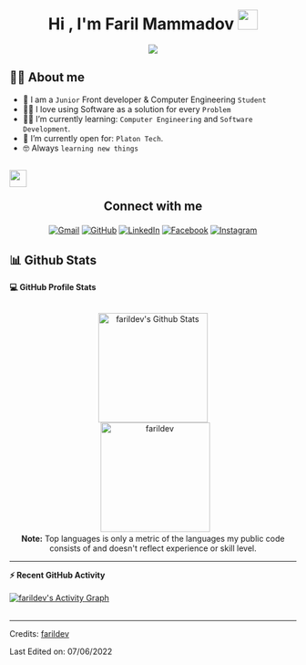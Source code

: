 <h1 align="center">Hi , I'm Faril Mammadov <img src="https://media.giphy.com/media/hvRJCLFzcasrR4ia7z/giphy.gif" width="35"></h1>
<p align="center">
  <a href="https://github.com/DenverCoder1/readme-typing-svg"><img src="https://readme-typing-svg.herokuapp.com?lines=Computer+Engineering+Student;Frontend+Developer;Javascript%20Lover;Always%20learning%20new%20things&center=true&width=500&height=50"></a>
</p>

## :sassy_man:  About me
- :school: I am a `Junior` Front developer & Computer Engineering `Student`
- :technologist: I love using Software as a solution for every `Problem`
- :student: I’m currently learning: `Computer Engineering` and `Software Development`.
- :thinking: I’m currently open for: `Platon Tech`.
- :nerd_face: Always `learning new things`

## <img src="https://media.giphy.com/media/iY8CRBdQXODJSCERIr/giphy.gif" width="30px"> <p align="center">Connect with me</p>
<p align="center">
	<a href="mailto:memmedovfaril@gmail.com"><img img src="https://img.shields.io/badge/gmail-%23EA4335.svg?style=plastic&logo=gmail&logoColor=white" alt="Gmail"/></a>
	<a href="https://github.com/farildev"><img src="https://img.shields.io/badge/github-%23181717.svg?style=plastic&logo=github&logoColor=white" alt="GitHub"/></a>
	<a href="https://www.linkedin.com/in/faril-mammadov-8065a0232/"><img src="https://img.shields.io/badge/linkedin-%230A66C2.svg?style=plastic&logo=linkedin&logoColor=white" alt="LinkedIn"/></a>
	<a href="https://www.facebook.com/faril.memmedov.9/"><img src="https://img.shields.io/badge/facebook-%231877F2.svg?style=plastic&logo=facebook&logoColor=white" alt="Facebook"/></a>
	<a href="https://www.instagram.com/thefaril/"><img src="https://img.shields.io/badge/instagram-%23E4405F.svg?style=plastic&logo=instagram&logoColor=white" alt="Instagram"/></a>

</p>

## 📊 Github Stats



  <summary><b>💻 GitHub Profile Stats</b></summary>
  <br/>
  <p align="center">
    <a href="https://github.com/farildev/github-readme-stats"><img alt="farildev's Github Stats" src="https://github-readme-stats.vercel.app/api?username=farildev&show_icons=true&count_private=true&theme=algolia" height="192px"/></a>
<br/>
  &nbsp;
	  <img src="https://github-readme-stats.vercel.app/api/top-langs?username=farildev&langs_count=10&show_icons=true&locale=en&layout=compact&theme=algolia" alt="farildev" height="192px"/>
  <br/>
  <b>Note:</b> Top languages is only a metric of the languages my public code consists of and doesn't reflect experience or skill level.
  </p>

----

  <summary><b>⚡ Recent GitHub Activity</b></summary>
  <br/>
   <a href="https://github.com/farildev"><img alt="farildev's Activity Graph" src="https://activity-graph.herokuapp.com/graph?username=farildev&custom_title=farildev's%20Contribution%20Graph&theme=react-dark" /></a>
  <br/>

<br/>

-----
Credits: [farildev](https://github.com/farildev)

Last Edited on: 07/06/2022
